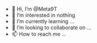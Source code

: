 - 👋 Hi, I’m @Meta9T
- 👀 I’m interested in nothing
- 🌱 I’m currently learning ...
- 💞️ I’m looking to collaborate on ...
- 📫 How to reach me ...

<!---
Meta9T/Meta9T is a ✨ special ✨ repository because its `README.md` (this file) appears on your GitHub profile.
You can click the Preview link to take a look at your changes.
--->
